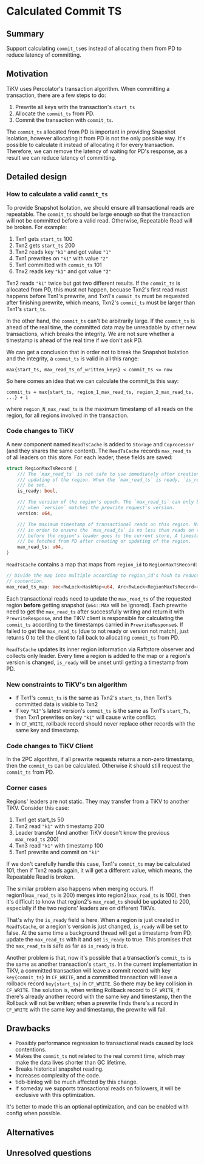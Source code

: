# Calculated Commit TS

## Summary

Support calculating `commit_ts`es instead of allocating them from PD to reduce
latency of committing.

## Motivation

TiKV uses Percolator's transaction algorithm. When committing a transaction,
there are a few steps to do:

1. Prewrite all keys with the transaction's `start_ts`
2. Allocate the `commit_ts` from PD.
3. Commit the transaction with `commit_ts`.

The `commit_ts` allocated from PD is important in providing Snapshot Isolation,
however allocating it from PD is not the only possible way. It's possible to
calculate it instead of allocating it for every transaction. Therefore, we can
remove the latency of waiting for PD's response, as a result we can reduce
latency of committing.

## Detailed design

### How to calculate a valid `commit_ts`

To provide Snapshot Isolation, we should ensure all transactional reads are
repeatable. The `commit_ts` should be large enough so that the transaction will
not be committed before a valid read. Otherwise, Repeatable Read will be broken.
For example:

1. Txn1 gets `start_ts` 100
2. Txn2 gets `start_ts` 200
3. Txn2 reads key `"k1"` and got value `"1"`
4. Txn1 prewrites on `"k1"` with value `"2"`
5. Txn1 committed with `commit_ts` 101
6. Tnx2 reads key `"k1"` and got value `"2"`

Txn2 reads `"k1"` twice but got two different results. If the `commit_ts` is
allocated from PD, this must not happen, becuase Txn2's first read must happens
before Txn1's prewrite, and Txn1's `commit_ts` must be requested after finishing
prewrite, which means, Txn2's `commit_ts` must be larger than Txn1's `start_ts`.

In the other hand, the `commit_ts` can't be arbitrarily large. If the
`commit_ts` is ahead of the real time, the committed data may be unreadable by
other new transactions, which breaks the integrity. We are not sure whether a
timestamp is ahead of the real time if we don't ask PD.

We can get a conclusion that in order not to break the Snapshot Isolation and
the integrity, a `commit_ts` is valid in  all this range:

```text
max{start_ts, max_read_ts_of_written_keys} < commit_ts <= now
```

So here comes an idea that we can calculate the commit_ts this way:

```text
commit_ts = max{start_ts, region_1_max_read_ts, region_2_max_read_ts, ...} + 1
```

where `region_N_max_read_ts` is the maximum timestamp of all reads on the
region, for all regions involved in the transaction.

### Code changes to TiKV

A new component named `ReadTsCache` is added to `Storage` and `Coprocessor` (and
they shares the same content). The `ReadTsCache` records `max_read_ts` of all
leaders on this store. For each leader, these fields are saved:

```rust
struct RegionMaxTsRecord {
    /// The `max_read_ts` is not safe to use immediately after creation or
    /// updating of the region. When the `max_read_ts` is ready, `is_ready` will
    /// be set.
    is_ready: bool,

    /// The version of the region's epoch. The `max_read_ts` can only be used
    /// when `version` matches the prewrite request's version.
    version: u64,

    /// The maximum timestamp of transactional reads on this region. Note that
    /// in order to ensure the `max_read_ts` is no less than reads on the region
    /// before the region's leader goes to the current store, A timestamp will
    /// be fetched from PD after creating or updating of the region.
    max_read_ts: u64,
}
```

`ReadTsCache` contains a map that maps from `region_id` to `RegionMaxTsRecord`:

```rust
// Divide the map into multiple according to region_id's hash to reduce lock
// contention.
max_read_ts_map: Vec<RwLock<HashMap<u64, Arc<RwLock<RegionMaxTsRecord>>>>>,
```

Each transactional reads need to update the `max_read_ts` of the requested
region **before** getting snapshot (`u64::MAX` will be ignored). Each prewrite
need to get the `max_read_ts` after successfully writing and return it with
`PrewriteResponse`, and the TiKV client is responsible for calculating the
`commit_ts` according to the timestamps carried in `PrewriteResponse`s. If
failed to get the `max_read_ts` (due to not ready or version not match), just
returns 0 to tell the client to fall back to allocating `commit_ts` from PD.

`ReadTsCache` updates its inner region information via Raftstore observer and
collects only leader. Every time a region is added to the map or a region's
version is changed, `is_ready` will be unset until getting a timestamp from PD.

### New constraints to TiKV's txn algorithm

* If Txn1's `commit_ts` is the same as Txn2's `start_ts`, then Txn1's committed
  data is visible to Txn2
* If key `"k1"`'s latest version's `commit_ts` is the same as Txn1's `start_Ts`,
  then Txn1 prewrites on key `"k1"` will cause write conflict.
* In `CF_WRITE`, rollback record should never replace other records with the
  same key and timestamp.

### Code changes to TiKV Client

In the 2PC algorithm, if all prewrite requests returns a non-zero timestamp,
then the `commit_ts` can be calculated. Otherwise it should still request the
`commit_ts` from PD.

### Corner cases

Regions' leaders are not static. They may transfer from a TiKV to another TiKV.
Consider this case:

1. Txn1 get start_ts 50
2. Txn2 read `"k1"` with timestamp 200
3. Leader transfer (And another TiKV doesn't know the previous `max_read_ts`
   200)
4. Txn3 read `"k1"` with timestamp 100
5. Txn1 prewrite and commit on `"k1"`

If we don't carefully handle this case, Txn1's `commit_ts` may be calculated
101, then if Txn2 reads again, it will get a different value, which means, the
Repeatable Read is broken.

The similar problem also happens when merging occurs. If region1(`max_read_ts`
is 200) merges into region2(`max_read_ts` is 100), then it's difficult to know
that region2's `max_read_ts` should be updated to 200, especially if the two
regions' leaders are on different TiKVs.

That's why the `is_ready` field is here. When a region is just created in
`ReadTsCache`, or a region's version is just changed, `is_ready` will be set to
false. At the same time a background thread will get a timestamp from PD, update
the `max_read_ts` with it and set `is_ready` to true. This promises that the
`max_read_ts` is safe as far as `is_ready` is true.

Another problem is that, now it's possible that a transaction's `commit_ts` is
the same as another transaction's `start_ts`. In the current implementation in
TiKV, a committed transaction will leave a commit record with key
`key{commit_ts}` in `CF_WRITE`, and a committed transaction will leave a
rollback record `key{start_ts}` in `CF_WRITE`. So there may be key collision
in `CF_WRITE`. The solution is, when writing Rollback record to `CF_WRITE`, if
there's already another record with the same key and timestamp, then the
Rollback will not be written; when a prewrite finds there's a record in
`CF_WRITE` with the same key and timestamp, the prewrite will fail.

## Drawbacks

* Possibly performance regression to transactional reads caused by lock
  contentions.
* Makes the `commit_ts` not related to the real commit time, which may make the
  data lives shorter than GC lifetime.
* Breaks historical snapshot reading.
* Increases complexity of the code.
* tidb-binlog will be much affected by this change.
* If someday we supports transactional reads on followers, it will be exclusive
  with this optimization.

It's better to made this an optional optimization, and can be enabled with
config when possible.

## Alternatives

## Unresolved questions
